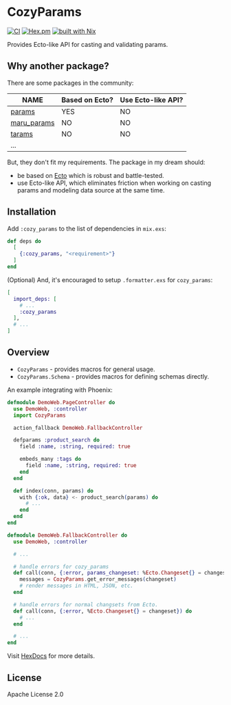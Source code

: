# CozyParams

[![CI](https://github.com/cozy-elixir/cozy_params/actions/workflows/ci.yml/badge.svg)](https://github.com/cozy-elixir/cozy_params/actions/workflows/ci.yml)
[![Hex.pm](https://img.shields.io/hexpm/v/cozy_params.svg)](https://hex.pm/packages/cozy_params)
[![built with Nix](https://img.shields.io/badge/built%20with%20Nix-5277C3?logo=nixos&logoColor=white)](https://builtwithnix.org)

Provides Ecto-like API for casting and validating params.

## Why another package?

There are some packages in the community:

| NAME                                                      | Based on Ecto? | Use Ecto-like API? |
| --------------------------------------------------------- | -------------- | ------------------ |
| [params](https://github.com/vic/params)                   | YES            | NO                 |
| [maru_params](https://github.com/elixir-maru/maru_params) | NO             | NO                 |
| [tarams](https://github.com/bluzky/tarams)                | NO             | NO                 |
| ...                                                       |                |                    |

But, they don't fit my requirements. The package in my dream should:

- be based on [Ecto](https://github.com/elixir-ecto/ecto) which is robust and battle-tested.
- use Ecto-like API, which eliminates friction when working on casting params and modeling data source at the same time.

## Installation

Add `:cozy_params` to the list of dependencies in `mix.exs`:

```elixir
def deps do
  [
    {:cozy_params, "<requirement>"}
  ]
end
```

(Optional) And, it's encouraged to setup `.formatter.exs` for `cozy_params`:

```elixir
[
  import_deps: [
    # ...
    :cozy_params
  ],
  # ...
]
```

## Overview

- `CozyParams` - provides macros for general usage.
- `CozyParams.Schema` - provides macros for defining schemas directly.

An example integrating with Phoenix:

```elixir
defmodule DemoWeb.PageController do
  use DemoWeb, :controller
  import CozyParams

  action_fallback DemoWeb.FallbackController

  defparams :product_search do
    field :name, :string, required: true

    embeds_many :tags do
      field :name, :string, required: true
    end
  end

  def index(conn, params) do
    with {:ok, data} <- product_search(params) do
      # ...
    end
  end
end

defmodule DemoWeb.FallbackController do
  use DemoWeb, :controller

  # ...

  # handle errors for cozy_params
  def call(conn, {:error, params_changeset: %Ecto.Changeset{} = changeset}) do
    messages = CozyParams.get_error_messages(changeset)
    # render messages in HTML, JSON, etc.
  end

  # handle errors for normal changsets from Ecto.
  def call(conn, {:error, %Ecto.Changeset{} = changeset}) do
    # ...
  end

  # ...
end
```

Visit [HexDocs](https://hexdocs.pm/cozy_params) for more details.

## License

Apache License 2.0
